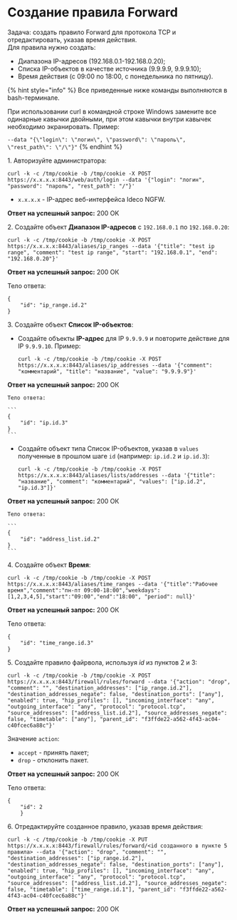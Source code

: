 # Создание правила Forward

Задача: создать правило Forward для протокола TCP и отредактировать, указав время действия. \
Для правила нужно создать:

* Диапазона IP-адресов (192.168.0.1-192.168.0.20);
* Списка IP-объектов в качестве источника (9.9.9.9, 9.9.9.10);
* Время действия (с 09:00 по 18:00, с понедельника по пятницу).

{% hint style="info" %}
Все приведенные ниже команды выполняются в bash-терминале.

При использовании curl в командной строке Windows замените все одинарные кавычки двойными, при этом кавычки внутри кавычек необходимо экранировать. Пример:

`--data "{\"login\": \"логин\", \"password\": \"пароль\", \"rest_path\": \"/\"}"`
{% endhint %}

1\. Авторизуйте администратора:

```
curl -k -c /tmp/cookie -b /tmp/cookie -X POST https://x.x.x.x:8443/web/auth/login --data '{"login": "логин", "password": "пароль", "rest_path": "/"}'
```

* `x.x.x.x` - IP-адрес веб-интерфейса Ideco NGFW.

**Ответ на успешный запрос:** 200 OK

2\. Создайте объект **Диапазон IP-адресов** c `192.168.0.1` по `192.168.0.20`:

```
curl -k -c /tmp/cookie -b /tmp/cookie -X POST https://x.x.x.x:8443/aliases/ip_ranges --data '{"title": "test ip range", "comment": "test ip range", "start": "192.168.0.1", "end": "192.168.0.20"}'
```

**Ответ на успешный запрос:** 200 ОК

Тело ответа:

```
{
    "id": "ip_range.id.2"
}
```

3\. Создайте объект **Список IP-объектов**:

  * Создайте объекты **IP-адрес** для IP `9.9.9.9` и повторите действие для IP `9.9.9.10`. Пример: 

    ```
    curl -k -c /tmp/cookie -b /tmp/cookie -X POST https://x.x.x.x:8443/aliases/ip_addresses --data '{"comment": "комментарий", "title": "название", "value": "9.9.9.9"}'
    ```

   **Ответ на успешный запрос:** 200 ОК

    Тело ответа:

    ```
    {
        "id": "ip.id.3"
    }
    ```

  * Создайте объект типа Список IP-объектов, указав в `values` полученные в прошлом шаге `id` (например: `ip.id.2` и `ip.id.3`): 

    ```
    curl -k -c /tmp/cookie -b /tmp/cookie -X POST https://x.x.x.x:8443/aliases/lists/addresses --data '{"title": "название", "comment": "комментарий", "values": ["ip.id.2", "ip.id.3"]}'
    ```

  **Ответ на успешный запрос:** 200 ОК

    Тело ответа:

    ```
    {
        "id": "address_list.id.2"
    }
    ```

4\. Создайте объект **Время**:

```
curl -k -c /tmp/cookie -b /tmp/cookie -X POST https://x.x.x.x:8443/aliases/time_ranges --data '{"title":"Рабочее время","comment":"пн-пт 09:00-18:00","weekdays":[1,2,3,4,5],"start":"09:00","end":"18:00", "period": null}'
```

**Ответ на успешный запрос:** 200 ОК

Тело ответа:

```
{
    "id": "time_range.id.3"
}
```

5\. Создайте правило файрвола, используя *id* из пунктов 2 и 3:

```
curl -k -c /tmp/cookie -b /tmp/cookie -X POST https://x.x.x.x:8443/firewall/rules/forward --data '{"action": "drop", "comment": "", "destination_addresses": ["ip_range.id.2"], "destination_addresses_negate": false, "destination_ports": ["any"], "enabled": true, "hip_profiles": [], "incoming_interface": "any", "outgoing_interface": "any", "protocol": "protocol.tcp", "source_addresses": ["address_list.id.2"], "source_addresses_negate": false, "timetable": ["any"], "parent_id": "f3ffde22-a562-4f43-ac04-c40fcec6a88c"}'
```

Значение `action`:

  * `accept` - принять пакет; 
  * `drop` - отклонить пакет.

**Ответ на успешный запрос:** 200 ОК

Тело ответа:

```
{
    "id": 2
    }
```

6\. Отредактируйте созданное правило, указав время действия:

```
curl -k -c /tmp/cookie -b /tmp/cookie -X PUT https://x.x.x.x:8443/firewall/rules/forward/<id созданного в пункте 5 правила> --data '{"action": "drop", "comment": "", "destination_addresses": ["ip_range.id.2"], "destination_addresses_negate": false, "destination_ports": ["any"], "enabled": true, "hip_profiles": [], "incoming_interface": "any", "outgoing_interface": "any", "protocol": "protocol.tcp", "source_addresses": ["address_list.id.2"], "source_addresses_negate": false, "timetable": ["time_range.id.1"], "parent_id": "f3ffde22-a562-4f43-ac04-c40fcec6a88c"}'
```

**Ответ на успешный запрос:** 200 ОК